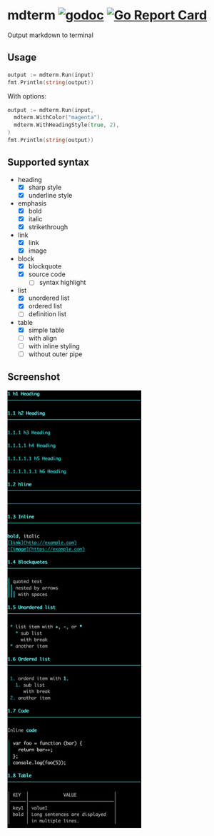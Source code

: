 # mdterm [![godoc](https://godoc.org/github.com/tkrkt/mdterm?status.svg)](https://godoc.org/github.com/tkrkt/mdterm) [![Go Report Card](https://goreportcard.com/badge/github.com/tkrkt/mdterm)](https://goreportcard.com/report/github.com/tkrkt/mdterm)

Output markdown to terminal

## Usage

```go
output := mdterm.Run(input)
fmt.Println(string(output))
```

With options:

```go
output := mdterm.Run(input,
  mdterm.WithColor("magenta"),
  mdterm.WithHeadingStyle(true, 2),
)
fmt.Println(string(output))
```

## Supported syntax

* heading
    * [x] sharp style
    * [x] underline style
* emphasis
    * [x] bold
    * [x] italic
    * [x] strikethrough
* link
    * [x] link
    * [x] image
* block
    * [x] blockquote
    * [x] source code
        * [ ] syntax highlight
* list
    * [x] unordered list
    * [x] ordered list
    * [ ] definition list
* table
    * [x] simple table
    * [ ] with align
    * [ ] with inline styling
    * [ ] without outer pipe

## Screenshot

<img src="sample.png" width="300">

